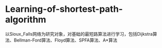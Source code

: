 # Learning-of-shortest-path-algorithm
以Sioux_Falls网络为研究对象，对基础的最短路算法进行学习，包括Dijkstra算法、Bellman-Ford算法、Floyd算法、SPFA算法、A*算法
